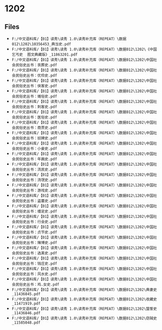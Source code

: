 # 1202

## Files

- `F:/中文语料库/【01】读秀\读秀 1.0\读秀补充库（REPEAT）\数据012\1202\10356453_典当史.pdf`
- `F:/中文语料库/【01】读秀\读秀 1.0\读秀补充库（REPEAT）\数据012\1202\《中国乞丐史  图文典藏版》_11863201.pdf`
- `F:/中文语料库/【01】读秀\读秀 1.0\读秀补充库（REPEAT）\数据012\1202\中国社会民俗史丛书：丧葬史.pdf`
- `F:/中文语料库/【01】读秀\读秀 1.0\读秀补充库（REPEAT）\数据012\1202\中国社会民俗史丛书：优伶史.pdf`
- `F:/中文语料库/【01】读秀\读秀 1.0\读秀补充库（REPEAT）\数据012\1202\中国社会民俗史丛书：侠客史.pdf`
- `F:/中文语料库/【01】读秀\读秀 1.0\读秀补充库（REPEAT）\数据012\1202\中国社会民俗史丛书：傩俗史.pdf`
- `F:/中文语料库/【01】读秀\读秀 1.0\读秀补充库（REPEAT）\数据012\1202\中国社会民俗史丛书：刺客史.pdf`
- `F:/中文语料库/【01】读秀\读秀 1.0\读秀补充库（REPEAT）\数据012\1202\中国社会民俗史丛书：医俗史.pdf`
- `F:/中文语料库/【01】读秀\读秀 1.0\读秀补充库（REPEAT）\数据012\1202\中国社会民俗史丛书：商贾史.pdf`
- `F:/中文语料库/【01】读秀\读秀 1.0\读秀补充库（REPEAT）\数据012\1202\中国社会民俗史丛书：奴婢史.pdf`
- `F:/中文语料库/【01】读秀\读秀 1.0\读秀补充库（REPEAT）\数据012\1202\中国社会民俗史丛书：小妾史.pdf`
- `F:/中文语料库/【01】读秀\读秀 1.0\读秀补充库（REPEAT）\数据012\1202\中国社会民俗史丛书：年画史.pdf`
- `F:/中文语料库/【01】读秀\读秀 1.0\读秀补充库（REPEAT）\数据012\1202\中国社会民俗史丛书：流民史.pdf`
- `F:/中文语料库/【01】读秀\读秀 1.0\读秀补充库（REPEAT）\数据012\1202\中国社会民俗史丛书：流氓史.pdf`
- `F:/中文语料库/【01】读秀\读秀 1.0\读秀补充库（REPEAT）\数据012\1202\中国社会民俗史丛书：游戏史.pdf`
- `F:/中文语料库/【01】读秀\读秀 1.0\读秀补充库（REPEAT）\数据012\1202\中国社会民俗史丛书：盗墓史.pdf`
- `F:/中文语料库/【01】读秀\读秀 1.0\读秀补充库（REPEAT）\数据012\1202\中国社会民俗史丛书：缠足史.pdf`
- `F:/中文语料库/【01】读秀\读秀 1.0\读秀补充库（REPEAT）\数据012\1202\中国社会民俗史丛书：行会史.pdf`
- `F:/中文语料库/【01】读秀\读秀 1.0\读秀补充库（REPEAT）\数据012\1202\中国社会民俗史丛书：贞节史.pdf`
- `F:/中文语料库/【01】读秀\读秀 1.0\读秀补充库（REPEAT）\数据012\1202\中国社会民俗史丛书：赌博史.pdf`
- `F:/中文语料库/【01】读秀\读秀 1.0\读秀补充库（REPEAT）\数据012\1202\中国社会民俗史丛书：选美史.pdf`
- `F:/中文语料库/【01】读秀\读秀 1.0\读秀补充库（REPEAT）\数据012\1202\中国社会民俗史丛书：钱庄史.pdf`
- `F:/中文语料库/【01】读秀\读秀 1.0\读秀补充库（REPEAT）\数据012\1202\中国社会民俗史丛书：风水史.pdf`
- `F:/中文语料库/【01】读秀\读秀 1.0\读秀补充库（REPEAT）\数据012\1202\中国社会民俗史丛书：鸡.女史.pdf`
- `F:/中文语料库/【01】读秀\读秀 1.0\读秀补充库（REPEAT）\数据012\1202\典妻史_11436845.pdf`
- `F:/中文语料库/【01】读秀\读秀 1.0\读秀补充库（REPEAT）\数据012\1202\收藏史_11471919.pdf`
- `F:/中文语料库/【01】读秀\读秀 1.0\读秀补充库（REPEAT）\数据012\1202\盟誓史_11436846.pdf`
- `F:/中文语料库/【01】读秀\读秀 1.0\读秀补充库（REPEAT）\数据012\1202\窃贼史_11585048.pdf`
